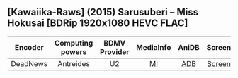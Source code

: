 ## [Kawaiika-Raws] (2015) Sarusuberi – Miss Hokusai [BDRip 1920x1080 HEVC FLAC]

| Encoder  | Computing powers | BDMV Provider | MediaInfo | AniDB |  Screens  |
| :------: | :--------------: | :-----------: | :-------: | :---: | :-------: |
| DeadNews |    Antreides     |      U2       |   [MI]    | [ADB] | [Screens] |

[screens]: https://slow.pics/c/E6nE5DCI
[adb]: https://anidb.net/anime/10611
[mi]: https://paste.i2pd.xyz/?339665004532b2da#hB3jU20KYciLtP+CsTX05TQZ/zIPppjfu3QQD2XCq9s=
